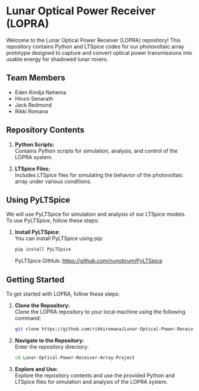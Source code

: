 # Lunar Optical Power Receiver (LOPRA)

Welcome to the Lunar Optical Power Receiver (LOPRA) repository! This repository contains Python and LTSpice codes for our photovoltaic array prototype designed to capture and convert optical power transmissions into usable energy for shadowed lunar rovers.

## Team Members

- Eden Kindja Nehema
- Hiruni Senarath
- Jack Redmond
- Rikki Romana

## Repository Contents

1. **Python Scripts:**  
   Contains Python scripts for simulation, analysis, and control of the LOPRA system.

2. **LTSpice Files:**  
   Includes LTSpice files for simulating the behavior of the photovoltaic array under various conditions.

## Using PyLTSpice

We will use PyLTSpice for simulation and analysis of our LTSpice models. To use PyLTSpice, follow these steps:

1. **Install PyLTSpice:**  
   You can install PyLTSpice using pip:
   ```bash
   pip install PyLTSpice
   ```
   PyLTSpice GitHub: https://github.com/nunobrum/PyLTSpice

## Getting Started

To get started with LOPRA, follow these steps:

1. **Clone the Repository:**  
   Clone the LOPRA repository to your local machine using the following command:
   
   ```bash
   git clone https://github.com/rikkiromana/Lunar-Optical-Power-Receiver-Array-Project.git
   ```

2. **Navigate to the Repository:**  
   Enter the repository directory:
   ```bash
   cd Lunar-Optical-Power-Receiver-Array-Project
   ```

3. **Explore and Use:**  
   Explore the repository contents and use the provided Python and LTSpice files for simulation and analysis of the LOPRA system.

